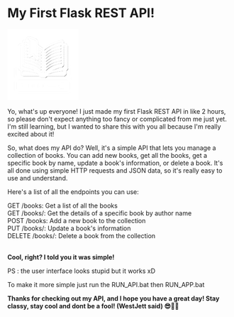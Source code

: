 # My First Flask REST API!

<img src="img.png" />

Yo, what's up everyone! I just made my first Flask REST API in like 2 hours, so please don't expect anything too fancy or complicated from me just yet. I'm still learning, but I wanted to share this with you all because I'm really excited about it!

So, what does my API do? Well, it's a simple API that lets you manage a collection of books. You can add new books, get all the books, get a specific book by name, update a book's information, or delete a book. It's all done using simple HTTP requests and JSON data, so it's really easy to use and understand.

Here's a list of all the endpoints you can use:

 <summary> GET /books: Get a list of all the books </summary>
 <summary> GET /books/<book_name>: Get the details of a specific book by author name</summary>
 <summary> POST /books: Add a new book to the collection</summary>
 <summary> PUT /books/<book_name>: Update a book's information</summary>
 <summary> DELETE /books/<book_name>: Delete a book from the collection</summary>
 <br>
 
**Cool, right? I told you it was simple!**

PS : the user interface looks stupid but it works xD


To make it more simple just run the RUN_API.bat then RUN_APP.bat



**Thanks for checking out my API, and I hope you have a great day! Stay classy, stay cool and dont be a fool! (WestJett said) 😎🐱‍👤**
